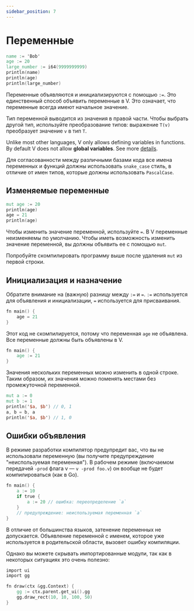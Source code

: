 ```yaml
---
sidebar_position: 7
---
```


# Переменные

```v
name := 'Bob'
age := 20
large_number := i64(9999999999)
println(name)
println(age)
println(large_number)
```

Переменные объявляются и инициализируются с помощью `:=`. Это единственный способ объявить переменные в V. Это означает, что переменные всегда имеют начальное значение.

Тип переменной выводится из значения в правой части. Чтобы выбрать другой тип, используйте преобразование типов: выражение `T(v)` преобразует значение `v` в тип `T`.

Unlike most other languages, V only allows defining variables in functions.
By default V does not allow **global variables**. See more [details](#global-variables).

Для согласованности между различными базами кода все имена переменных и функций должны использовать `snake_case` стиль, в отличие от имен типов, которые должны использовать `PascalCase`.

## Изменяемые переменные

```v
mut age := 20
println(age)
age = 21
println(age)
```

Чтобы изменить значение переменной, используйте `=`. В V переменные неизменяемы по умолчанию. Чтобы иметь возможность изменить значение переменной, вы должны объявить ее с помощью `mut`.

Попробуйте скомпилировать программу выше после удаления `mut` из первой строки.

## Инициализация и назначение

Обратите внимание на (важную) разницу между `:=` и `=`.
`:=` используется для объявления и инициализации, `=` используется для присваивания.

```v failcompile
fn main() {
	age = 21
}
```

Этот код не скомпилируется, потому что переменная `age` не объявлена. Все переменные должны быть объявлены в V.

```v
fn main() {
	age := 21
}
```

Значения нескольких переменных можно изменить в одной строке. Таким образом, их значения можно поменять местами без промежуточной переменной.

```v
mut a := 0
mut b := 1
println('$a, $b') // 0, 1
a, b = b, a
println('$a, $b') // 1, 0
```

## Ошибки объявления

В режиме разработки компилятор предупредит вас, что вы не использовали переменную (вы получите предупреждение "неиспользуемая переменная"). В рабочем режиме (включаемом передачей `-prod` флага v — `v -prod foo.v`) он вообще не будет компилироваться (как в Go).

```v
fn main() {
	a := 10
	if true {
		a := 20 // ошибка: переопределение `a`
	}
	// предупреждение: неиспользуемая переменная `a`
}
```

В отличие от большинства языков, затенение переменных не допускается. Объявление переменной с именем, которое уже используется в родительской области, вызовет ошибку компиляции.

Однако вы можете скрывать импортированные модули, так как в некоторых ситуациях это очень полезно:

```v
import ui
import gg

fn draw(ctx &gg.Context) {
	gg := ctx.parent.get_ui().gg
	gg.draw_rect(10, 10, 100, 50)
}
```